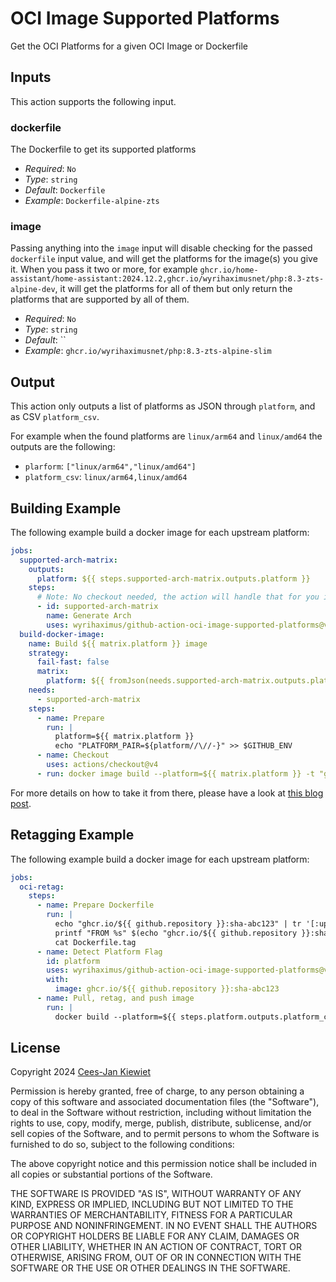 # OCI Image Supported Platforms

Get the OCI Platforms for a given OCI Image or Dockerfile

## Inputs

This action supports the following input.

### dockerfile

The Dockerfile to get its supported platforms

* *Required*: `No`
* *Type*: `string`
* *Default*: `Dockerfile`
* *Example*: `Dockerfile-alpine-zts`

### image

Passing anything into the `image` input will disable checking for the passed `dockerfile` input value, and will get the 
platforms for the image(s) you give it. When you pass it two or more, for example `ghcr.io/home-assistant/home-assistant:2024.12.2,ghcr.io/wyrihaximusnet/php:8.3-zts-alpine-dev`, 
it will get the platforms for all of them but only return the platforms that are supported by all of them.

* *Required*: `No`
* *Type*: `string`
* *Default*: ``
* *Example*: `ghcr.io/wyrihaximusnet/php:8.3-zts-alpine-slim`

## Output

This action only outputs a list of platforms as JSON through `platform`, and as CSV `platform_csv`.

For example when the found platforms are `linux/arm64` and `linux/amd64` the outputs are the following:
* `plarform`: `["linux/arm64","linux/amd64"]`
* `platform_csv`: `linux/arm64,linux/amd64`

## Building Example

The following example build a docker image for each upstream platform:

```yaml
jobs:
  supported-arch-matrix:
    outputs:
      platform: ${{ steps.supported-arch-matrix.outputs.platform }}
    steps:
      # Note: No checkout needed, the action will handle that for you in the most optimized way possible
      - id: supported-arch-matrix
        name: Generate Arch
        uses: wyrihaximus/github-action-oci-image-supported-platforms@v1
  build-docker-image:
    name: Build ${{ matrix.platform }} image
    strategy:
      fail-fast: false
      matrix:
        platform: ${{ fromJson(needs.supported-arch-matrix.outputs.platform) }}
    needs:
      - supported-arch-matrix
    steps:
      - name: Prepare
        run: |
          platform=${{ matrix.platform }}
          echo "PLATFORM_PAIR=${platform//\//-}" >> $GITHUB_ENV
      - name: Checkout
        uses: actions/checkout@v4
      - run: docker image build --platform=${{ matrix.platform }} -t "ghcr.io/${{ github.repository }}:sha-abc123-${{ env.PLATFORM_PAIR }}" --no-cache .
```

For more details on how to take it from there, please have a look at [this blog post](https://blog.wyrihaximus.net/2024/10/building-secure-images-with-github-actions/).

## Retagging Example

The following example build a docker image for each upstream platform:

```yaml
jobs:
  oci-retag:
    steps:
      - name: Prepare Dockerfile
        run: |
          echo "ghcr.io/${{ github.repository }}:sha-abc123" | tr '[:upper:]' '[:lower:]'
          printf "FROM %s" $(echo "ghcr.io/${{ github.repository }}:sha-abc123" | tr '[:upper:]' '[:lower:]') >> Dockerfile.tag
          cat Dockerfile.tag
      - name: Detect Platform Flag
        id: platform
        uses: wyrihaximus/github-action-oci-image-supported-platforms@v1
        with:
          image: ghcr.io/${{ github.repository }}:sha-abc123
      - name: Pull, retag, and push image
        run: |
          docker build --platform=${{ steps.platform.outputs.platform_csv }} --output=type=registry --no-cache -f Dockerfile.tag -t $(echo "ghcr.io/${{ github.repository }}:r123" | tr '[:upper:]' '[:lower:]') .
```

## License ##

Copyright 2024 [Cees-Jan Kiewiet](http://wyrihaximus.net/)

Permission is hereby granted, free of charge, to any person
obtaining a copy of this software and associated documentation
files (the "Software"), to deal in the Software without
restriction, including without limitation the rights to use,
copy, modify, merge, publish, distribute, sublicense, and/or sell
copies of the Software, and to permit persons to whom the
Software is furnished to do so, subject to the following
conditions:

The above copyright notice and this permission notice shall be
included in all copies or substantial portions of the Software.

THE SOFTWARE IS PROVIDED "AS IS", WITHOUT WARRANTY OF ANY KIND,
EXPRESS OR IMPLIED, INCLUDING BUT NOT LIMITED TO THE WARRANTIES
OF MERCHANTABILITY, FITNESS FOR A PARTICULAR PURPOSE AND
NONINFRINGEMENT. IN NO EVENT SHALL THE AUTHORS OR COPYRIGHT
HOLDERS BE LIABLE FOR ANY CLAIM, DAMAGES OR OTHER LIABILITY,
WHETHER IN AN ACTION OF CONTRACT, TORT OR OTHERWISE, ARISING
FROM, OUT OF OR IN CONNECTION WITH THE SOFTWARE OR THE USE OR
OTHER DEALINGS IN THE SOFTWARE.
